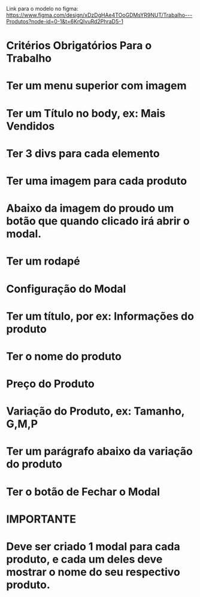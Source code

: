 Link para o modelo no figma: https://www.figma.com/design/xDzDgHAe4TOoGDMsYR9NUT/Trabalho---Produtos?node-id=0-1&t=6KrQIvuRd2PhraD5-1
# Critérios Obrigatórios Para o Trabalho

# Ter um menu superior com imagem
# Ter um Título no body, ex: Mais Vendidos
# Ter 3 divs para cada elemento
# Ter uma imagem para cada produto
# Abaixo da imagem do proudo um botão que quando clicado irá abrir o modal.
# Ter um rodapé

# Configuração do Modal
# Ter um título, por ex: Informações do produto
# Ter o nome do produto
# Preço do Produto
# Variação do Produto, ex: Tamanho, G,M,P
# Ter um parágrafo abaixo da variação do produto
# Ter o botão de Fechar o Modal

# IMPORTANTE

# Deve ser criado 1 modal para cada produto, e cada um deles deve mostrar o nome do seu respectivo produto.
